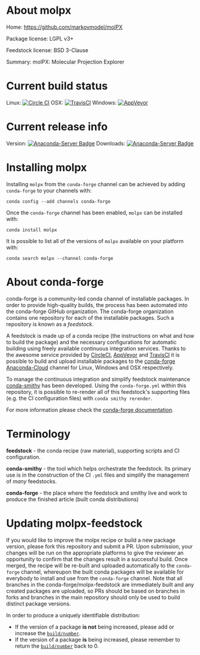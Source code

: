 About molpx
===========

Home: https://github.com/markovmodel/molPX

Package license: LGPL v3+

Feedstock license: BSD 3-Clause

Summary: molPX: Molecular Projection Explorer



Current build status
====================

Linux: [![Circle CI](https://circleci.com/gh/conda-forge/molpx-feedstock.svg?style=shield)](https://circleci.com/gh/conda-forge/molpx-feedstock)
OSX: [![TravisCI](https://travis-ci.org/conda-forge/molpx-feedstock.svg?branch=master)](https://travis-ci.org/conda-forge/molpx-feedstock)
Windows: [![AppVeyor](https://ci.appveyor.com/api/projects/status/github/conda-forge/molpx-feedstock?svg=True)](https://ci.appveyor.com/project/conda-forge/molpx-feedstock/branch/master)

Current release info
====================
Version: [![Anaconda-Server Badge](https://anaconda.org/conda-forge/molpx/badges/version.svg)](https://anaconda.org/conda-forge/molpx)
Downloads: [![Anaconda-Server Badge](https://anaconda.org/conda-forge/molpx/badges/downloads.svg)](https://anaconda.org/conda-forge/molpx)

Installing molpx
================

Installing `molpx` from the `conda-forge` channel can be achieved by adding `conda-forge` to your channels with:

```
conda config --add channels conda-forge
```

Once the `conda-forge` channel has been enabled, `molpx` can be installed with:

```
conda install molpx
```

It is possible to list all of the versions of `molpx` available on your platform with:

```
conda search molpx --channel conda-forge
```


About conda-forge
=================

conda-forge is a community-led conda channel of installable packages.
In order to provide high-quality builds, the process has been automated into the
conda-forge GitHub organization. The conda-forge organization contains one repository
for each of the installable packages. Such a repository is known as a *feedstock*.

A feedstock is made up of a conda recipe (the instructions on what and how to build
the package) and the necessary configurations for automatic building using freely
available continuous integration services. Thanks to the awesome service provided by
[CircleCI](https://circleci.com/), [AppVeyor](http://www.appveyor.com/)
and [TravisCI](https://travis-ci.org/) it is possible to build and upload installable
packages to the [conda-forge](https://anaconda.org/conda-forge)
[Anaconda-Cloud](http://docs.anaconda.org/) channel for Linux, Windows and OSX respectively.

To manage the continuous integration and simplify feedstock maintenance
[conda-smithy](http://github.com/conda-forge/conda-smithy) has been developed.
Using the ``conda-forge.yml`` within this repository, it is possible to re-render all of
this feedstock's supporting files (e.g. the CI configuration files) with ``conda smithy rerender``.

For more information please check the [conda-forge documentation](https://conda-forge.org/docs/).

Terminology
===========

**feedstock** - the conda recipe (raw material), supporting scripts and CI configuration.

**conda-smithy** - the tool which helps orchestrate the feedstock.
                   Its primary use is in the construction of the CI ``.yml`` files
                   and simplify the management of *many* feedstocks.

**conda-forge** - the place where the feedstock and smithy live and work to
                  produce the finished article (built conda distributions)


Updating molpx-feedstock
========================

If you would like to improve the molpx recipe or build a new
package version, please fork this repository and submit a PR. Upon submission,
your changes will be run on the appropriate platforms to give the reviewer an
opportunity to confirm that the changes result in a successful build. Once
merged, the recipe will be re-built and uploaded automatically to the
`conda-forge` channel, whereupon the built conda packages will be available for
everybody to install and use from the `conda-forge` channel.
Note that all branches in the conda-forge/molpx-feedstock are
immediately built and any created packages are uploaded, so PRs should be based
on branches in forks and branches in the main repository should only be used to
build distinct package versions.

In order to produce a uniquely identifiable distribution:
 * If the version of a package **is not** being increased, please add or increase
   the [``build/number``](http://conda.pydata.org/docs/building/meta-yaml.html#build-number-and-string).
 * If the version of a package **is** being increased, please remember to return
   the [``build/number``](http://conda.pydata.org/docs/building/meta-yaml.html#build-number-and-string)
   back to 0.